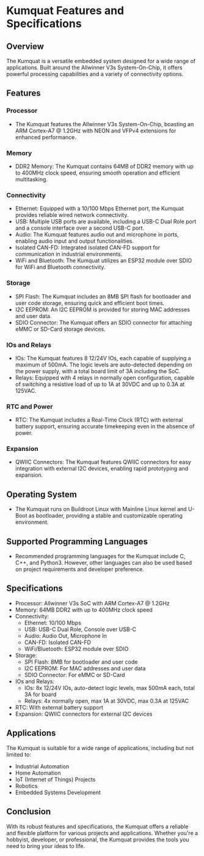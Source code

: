 # Kumquat Features and Specifications

## Overview

The Kumquat is a versatile embedded system designed for a wide range of applications. Built around the Allwinner V3s System-On-Chip, it offers powerful processing capabilities and a variety of connectivity options.

## Features

### Processor
- The Kumquat features the Allwinner V3s System-On-Chip, boasting an ARM Cortex-A7 @ 1.2GHz with NEON and VFPv4 extensions for enhanced performance.

### Memory
- DDR2 Memory: The Kumquat contains 64MB of DDR2 memory with up to 400MHz clock speed, ensuring smooth operation and efficient multitasking.

### Connectivity
- Ethernet: Equipped with a 10/100 Mbps Ethernet port, the Kumquat provides reliable wired network connectivity.
- USB: Multiple USB ports are available, including a USB-C Dual Role port and a console interface over a second USB-C port.
- Audio: The Kumquat features audio out and microphone in ports, enabling audio input and output functionalities.
- Isolated CAN-FD: Integrated isolated CAN-FD support for communication in industrial environments.
- WiFi and Bluetooth: The Kumquat utilizes an ESP32 module over SDIO for WiFi and Bluetooth connectivity.

### Storage
- SPI Flash: The Kumquat includes an 8MB SPI flash for bootloader and user code storage, ensuring quick and efficient boot times.
- I2C EEPROM: An I2C EEPROM is provided for storing MAC addresses and user data.
- SDIO Connector: The Kumquat offers an SDIO connector for attaching eMMC or SD-Card storage devices.

### IOs and Relays
- IOs: The Kumquat features 8 12/24V IOs, each capable of supplying a maximum of 500mA. The logic levels are auto-detected depending on the power supply, with a total board limit of 3A including the SoC.
- Relays: Equipped with 4 relays in normally open configuration, capable of switching a resistive load of up to 1A at 30VDC and up to 0.3A at 125VAC.

### RTC and Power
- RTC: The Kumquat includes a Real-Time Clock (RTC) with external battery support, ensuring accurate timekeeping even in the absence of power.

### Expansion
- QWIIC Connectors: The Kumquat features QWIIC connectors for easy integration with external I2C devices, enabling rapid prototyping and expansion.

## Operating System
- The Kumquat runs on Buildroot Linux with Mainline Linux kernel and U-Boot as bootloader, providing a stable and customizable operating environment.

## Supported Programming Languages
- Recommended programming languages for the Kumquat include C, C++, and Python3. However, other languages can also be used based on project requirements and developer preference.

## Specifications

- Processor: Allwinner V3s SoC with ARM Cortex-A7 @ 1.2GHz
- Memory: 64MB DDR2 with up to 400MHz clock speed
- Connectivity:
    - Ethernet: 10/100 Mbps
    - USB: USB-C Dual Role, Console over USB-C
    - Audio: Audio Out, Microphone In
    - CAN-FD: Isolated CAN-FD
    - WiFi/Bluetooth: ESP32 module over SDIO
- Storage:
    - SPI Flash: 8MB for bootloader and user code
    - I2C EEPROM: For MAC addresses and user data
    - SDIO Connector: For eMMC or SD-Card
- IOs and Relays:
    - IOs: 8x 12/24V IOs, auto-detect logic levels, max 500mA each, total 3A for board
    - Relays: 4x normally open, max 1A at 30VDC, max 0.3A at 125VAC
- RTC: With external battery support
- Expansion: QWIIC connectors for external I2C devices

## Applications

The Kumquat is suitable for a wide range of applications, including but not limited to:

- Industrial Automation
- Home Automation
- IoT (Internet of Things) Projects
- Robotics
- Embedded Systems Development

## Conclusion

With its robust features and specifications, the Kumquat offers a reliable and flexible platform for various projects and applications. Whether you're a hobbyist, developer, or professional, the Kumquat provides the tools you need to bring your ideas to life.